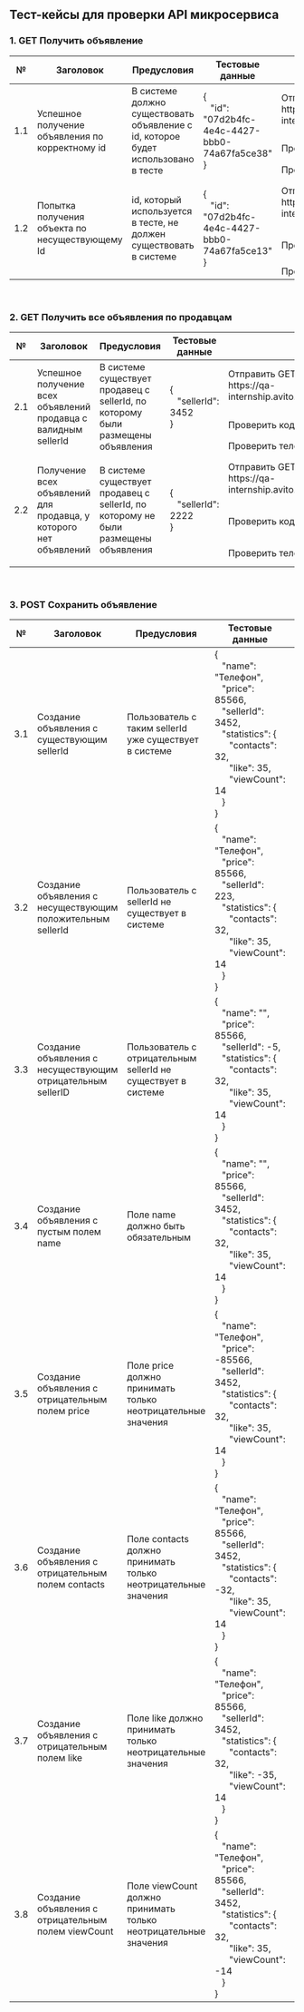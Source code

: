 ## Тест-кейсы для проверки API микросервиса 

### 1. GET Получить объявление
<table>
    <thead>
        <tr>
            <th>№</th>
            <th>Заголовок</th>
            <th>Предусловия</th>
            <th>Тестовые данные</th>
            <th>Шаги</th>
            <th>Ожидаемый результат</th>
            <th>Статус прохождения</th>
        </tr>
    </thead>
    <tbody>
        <tr>
            <td rowspan="3">1.1</td>
            <td rowspan="3">Успешное получение объявления по корректному id</td>
            <td rowspan="3">В системе должно существовать объявление с id, которое будет использовано в тесте</td>
            <td rowspan="3">
                {<br>
                &nbsp;&nbsp;&nbsp;"id": "07d2b4fc-4e4c-4427-bbb0-74a67fa5ce38"<br>
                }
            </td>
            <td>Отправить GET запрос <br>https://qa-internship.avito.com/api/1/item/{id}</td>
            <td>Запрос успешно отправлен на сервер</td>
            <td rowspan="3">Passed</td>
        </tr>
        <tr>
            <td>Проверить код ответа</td>
            <td>HTTP Status: 200 OK</td>
        </tr>
        <tr>
            <td>Проверить тело ответа</td>
            <td></td>
        </tr>
        <tr>
            <td rowspan="3">1.2</td>
            <td rowspan="3">Попытка получения объекта по несуществующему Id</td>
            <td rowspan="3">id, который используется в тесте, не должен существовать в системе</td>
            <td rowspan="3">
                {<br>
                &nbsp;&nbsp;&nbsp;"id": "07d2b4fc-4e4c-4427-bbb0-74a67fa5ce13"<br>
                }
            </td>
            <td>Отправить GET запрос <br>https://qa-internship.avito.com/api/1/item/{id}</td>
            <td>Запрос успешно отправлен на сервер</td>
            <td rowspan="3">Passed</td>
        </tr>
        <tr>
            <td>Проверить код ответа</td>
            <td>HTTP Status: 404 Not Found</td>
        </tr>
        <tr>
            <td>Проверить тело ответа</td>
            <td></td>
        </tr>
    </tbody>
</table>

<br>

### 2. GET Получить все объявления по продавцам
<table>
    <thead>
        <tr>
            <th>№</th>
            <th>Заголовок</th>
            <th>Предусловия</th>
            <th>Тестовые данные</th>
            <th>Шаги</th>
            <th>Ожидаемый результат</th>
            <th>Статус прохождения</th>
        </tr>
    </thead>
    <tbody>
        <tr>
            <td rowspan="3">2.1</td>
            <td rowspan="3">Успешное получение всех объявлений продавца с валидным sellerId</td>
            <td rowspan="3">В системе существует продавец с sellerId, по которому были размещены объявления</td>
            <td rowspan="3">
                {<br>
                &nbsp;&nbsp;&nbsp;"sellerId": 3452<br>
                }
            </td>
            <td>Отправить GET запрос <br>https://qa-internship.avito.com/api/1/{sellerId}/item</td>
            <td>Запрос успешно отправлен на сервер</td>
            <td rowspan="3">Passed</td>
        </tr>
        <tr>
            <td>Проверить код ответа</td>
            <td>HTTP Status: 200 OK</td>
        </tr>
        <tr>
            <td>Проверить тело ответа</td>
            <td></td>
        </tr>
        <tr>
            <td rowspan="3">2.2</td>
            <td rowspan="3">Получение всех объявлений для продавца, у которого нет объявлений</td>
            <td rowspan="3">В системе существует продавец с sellerId, по которому не были размещены объявления</td>
            <td rowspan="3">
                {<br>
                &nbsp;&nbsp;&nbsp;"sellerId": 2222<br>
                }
            </td>
            <td>Отправить GET запрос <br>https://qa-internship.avito.com/api/1/{sellerId}/item</td>
            <td>Запрос успешно отправлен на сервер</td>
            <td rowspan="3">Passed</td>
        </tr>
        <tr>
            <td>Проверить код ответа</td>
            <td>HTTP Status: 404 Not Found</td>
        </tr>
        <tr>
            <td>Проверить тело ответа</td>
            <td>Пустой массив</td>
        </tr>
    </tbody>
</table>

<br>

### 3. POST Сохранить объявление
<table>
    <thead>
        <tr>
            <th>№</th>
            <th>Заголовок</th>
            <th>Предусловия</th>
            <th>Тестовые данные</th>
            <th>Шаги</th>
            <th>Ожидаемый результат</th>
            <th>Статус прохождения</th>
        </tr>
    </thead>
    <tbody>
        <tr>
            <td rowspan="3">3.1</td>
            <td rowspan="3">Создание объявления с существующим sellerId</td>
            <td rowspan="3">Пользователь с таким sellerId уже существует в системе</td>
            <td rowspan="3">
    {<br>
    &nbsp;&nbsp;&nbsp;"name": "Телефон",<br>
    &nbsp;&nbsp;&nbsp;"price": 85566,<br>
    &nbsp;&nbsp;&nbsp;"sellerId": 3452,<br>
    &nbsp;&nbsp;&nbsp;"statistics": {<br>
    &nbsp;&nbsp;&nbsp;&nbsp;&nbsp;&nbsp;"contacts": 32,<br>
    &nbsp;&nbsp;&nbsp;&nbsp;&nbsp;&nbsp;"like": 35,<br>
    &nbsp;&nbsp;&nbsp;&nbsp;&nbsp;&nbsp;"viewCount": 14<br>
    &nbsp;&nbsp;&nbsp;}<br>
    }
</td>
            <td>Отправить POST запрос <br>https://qa-internship.avito.com/api/1/item</td>
            <td>Запрос успешно отправлен на сервер</td>
            <td rowspan="3">Passed</td>
        </tr>
        <tr>
            <td>Проверить код ответа</td>
            <td>HTTP Status: 200 OK</td>
        </tr>
        <tr>
            <td>Проверить тело ответа</td>
            <td></td>
        </tr>
        <tr>
            <td rowspan="3">3.2</td>
            <td rowspan="3">Создание объявления с несуществующим положительным sellerId</td>
            <td rowspan="3">Пользователь с sellerId не существует в системе</td>
            <td rowspan="3">
    {<br>
    &nbsp;&nbsp;&nbsp;"name": "Телефон",<br>
    &nbsp;&nbsp;&nbsp;"price": 85566,<br>
    &nbsp;&nbsp;&nbsp;"sellerId": 223,<br>
    &nbsp;&nbsp;&nbsp;"statistics": {<br>
    &nbsp;&nbsp;&nbsp;&nbsp;&nbsp;&nbsp;"contacts": 32,<br>
    &nbsp;&nbsp;&nbsp;&nbsp;&nbsp;&nbsp;"like": 35,<br>
    &nbsp;&nbsp;&nbsp;&nbsp;&nbsp;&nbsp;"viewCount": 14<br>
    &nbsp;&nbsp;&nbsp;}<br>
    }
</td>
            <td>Отправить POST запрос <br>https://qa-internship.avito.com/api/1/item</td>
            <td>Запрос успешно отправлен на сервер</td>
            <td rowspan="3">Passed</td>
        </tr>
        <tr>
            <td>Проверить код ответа</td>
            <td>HTTP Status: 200 OK</td>
        </tr>
        <tr>
            <td>Проверить тело ответа</td>
            <td></td>
        </tr>
        <tr>
            <td rowspan="3">3.3</td>
            <td rowspan="3">Создание объявления с несуществующим отрицательным sellerID</td>
            <td rowspan="3">Пользователь с отрицательным sellerId не существует в системе</td>
            <td rowspan="3">
    {<br>
    &nbsp;&nbsp;&nbsp;"name": "",<br>
    &nbsp;&nbsp;&nbsp;"price": 85566,<br>
    &nbsp;&nbsp;&nbsp;"sellerId": -5,<br>
    &nbsp;&nbsp;&nbsp;"statistics": {<br>
    &nbsp;&nbsp;&nbsp;&nbsp;&nbsp;&nbsp;"contacts": 32,<br>
    &nbsp;&nbsp;&nbsp;&nbsp;&nbsp;&nbsp;"like": 35,<br>
    &nbsp;&nbsp;&nbsp;&nbsp;&nbsp;&nbsp;"viewCount": 14<br>
    &nbsp;&nbsp;&nbsp;}<br>
    }
</td>
            <td>Отправить POST запрос <br>https://qa-internship.avito.com/api/1/item</td>
            <td>Запрос успешно отправлен на сервер</td>
            <td rowspan="3">Failed</td>
        </tr>
        <tr>
            <td>Проверить код ответа</td>
            <td>HTTP Status: 400 Bad Request</td>
        </tr>
        <tr>
            <td>Проверить тело ответа</td>
            <td></td>
        </tr>
        <tr>
            <td rowspan="3">3.4</td>
            <td rowspan="3">Создание объявления с пустым полем name</td>
            <td rowspan="3">Поле name должно быть обязательным</td>
            <td rowspan="3">
    {<br>
    &nbsp;&nbsp;&nbsp;"name": "",<br>
    &nbsp;&nbsp;&nbsp;"price": 85566,<br>
    &nbsp;&nbsp;&nbsp;"sellerId": 3452,<br>
    &nbsp;&nbsp;&nbsp;"statistics": {<br>
    &nbsp;&nbsp;&nbsp;&nbsp;&nbsp;&nbsp;"contacts": 32,<br>
    &nbsp;&nbsp;&nbsp;&nbsp;&nbsp;&nbsp;"like": 35,<br>
    &nbsp;&nbsp;&nbsp;&nbsp;&nbsp;&nbsp;"viewCount": 14<br>
    &nbsp;&nbsp;&nbsp;}<br>
    }
</td>
            <td>Отправить POST запрос <br>https://qa-internship.avito.com/api/1/item</td>
            <td>Запрос успешно отправлен на сервер</td>
            <td rowspan="3">Failed</td>
        </tr>
        <tr>
            <td>Проверить код ответа</td>
            <td>HTTP Status: 400 Bad Request</td>
        </tr>
        <tr>
            <td>Проверить тело ответа</td>
            <td></td>
        </tr>
        <tr>
            <td rowspan="3">3.5</td>
            <td rowspan="3">Создание объявления с отрицательным полем price</td>
            <td rowspan="3">Поле price должно принимать только неотрицательные значения</td>
            <td rowspan="3">
    {<br>
    &nbsp;&nbsp;&nbsp;"name": "Телефон",<br>
    &nbsp;&nbsp;&nbsp;"price": -85566,<br>
    &nbsp;&nbsp;&nbsp;"sellerId": 3452,<br>
    &nbsp;&nbsp;&nbsp;"statistics": {<br>
    &nbsp;&nbsp;&nbsp;&nbsp;&nbsp;&nbsp;"contacts": 32,<br>
    &nbsp;&nbsp;&nbsp;&nbsp;&nbsp;&nbsp;"like": 35,<br>
    &nbsp;&nbsp;&nbsp;&nbsp;&nbsp;&nbsp;"viewCount": 14<br>
    &nbsp;&nbsp;&nbsp;}<br>
    }
</td>
            <td>Отправить POST запрос <br>https://qa-internship.avito.com/api/1/item</td>
            <td>Запрос успешно отправлен на сервер</td>
            <td rowspan="3">Failed</td>
        </tr>
        <tr>
            <td>Проверить код ответа</td>
            <td>HTTP Status: 400 Bad Request</td>
        </tr>
        <tr>
            <td>Проверить тело ответа</td>
            <td></td>
        </tr>
        <tr>
            <td rowspan="3">3.6</td>
            <td rowspan="3">Создание объявления с отрицательным полем contacts</td>
            <td rowspan="3">Поле contacts должно принимать только неотрицательные значения</td>
            <td rowspan="3">
    {<br>
    &nbsp;&nbsp;&nbsp;"name": "Телефон",<br>
    &nbsp;&nbsp;&nbsp;"price": 85566,<br>
    &nbsp;&nbsp;&nbsp;"sellerId": 3452,<br>
    &nbsp;&nbsp;&nbsp;"statistics": {<br>
    &nbsp;&nbsp;&nbsp;&nbsp;&nbsp;&nbsp;"contacts": -32,<br>
    &nbsp;&nbsp;&nbsp;&nbsp;&nbsp;&nbsp;"like": 35,<br>
    &nbsp;&nbsp;&nbsp;&nbsp;&nbsp;&nbsp;"viewCount": 14<br>
    &nbsp;&nbsp;&nbsp;}<br>
    }
</td>
            <td>Отправить POST запрос <br>https://qa-internship.avito.com/api/1/item</td>
            <td>Запрос успешно отправлен на сервер</td>
            <td rowspan="3">Failed</td>
        </tr>
        <tr>
            <td>Проверить код ответа</td>
            <td>HTTP Status: 400 Bad Request</td>
        </tr>
        <tr>
            <td>Проверить тело ответа</td>
            <td></td>
        </tr>
        <tr>
            <td rowspan="3">3.7</td>
            <td rowspan="3">Создание объявления с отрицательным полем like</td>
            <td rowspan="3">Поле like должно принимать только неотрицательные значения</td>
            <td rowspan="3">
    {<br>
    &nbsp;&nbsp;&nbsp;"name": "Телефон",<br>
    &nbsp;&nbsp;&nbsp;"price": 85566,<br>
    &nbsp;&nbsp;&nbsp;"sellerId": 3452,<br>
    &nbsp;&nbsp;&nbsp;"statistics": {<br>
    &nbsp;&nbsp;&nbsp;&nbsp;&nbsp;&nbsp;"contacts": 32,<br>
    &nbsp;&nbsp;&nbsp;&nbsp;&nbsp;&nbsp;"like": -35,<br>
    &nbsp;&nbsp;&nbsp;&nbsp;&nbsp;&nbsp;"viewCount": 14<br>
    &nbsp;&nbsp;&nbsp;}<br>
    }
</td>
            <td>Отправить POST запрос <br>https://qa-internship.avito.com/api/1/item</td>
            <td>Запрос успешно отправлен на сервер</td>
            <td rowspan="3">Failed</td>
        </tr>
        <tr>
            <td>Проверить код ответа</td>
            <td>HTTP Status: 400 Bad Request</td>
        </tr>
        <tr>
            <td>Проверить тело ответа</td>
            <td></td>
        </tr>
        <tr>
            <td rowspan="3">3.8</td>
            <td rowspan="3">Создание объявления с отрицательным полем viewCount</td>
            <td rowspan="3">Поле viewCount должно принимать только неотрицательные значения</td>
            <td rowspan="3">
    {<br>
    &nbsp;&nbsp;&nbsp;"name": "Телефон",<br>
    &nbsp;&nbsp;&nbsp;"price": 85566,<br>
    &nbsp;&nbsp;&nbsp;"sellerId": 3452,<br>
    &nbsp;&nbsp;&nbsp;"statistics": {<br>
    &nbsp;&nbsp;&nbsp;&nbsp;&nbsp;&nbsp;"contacts": 32,<br>
    &nbsp;&nbsp;&nbsp;&nbsp;&nbsp;&nbsp;"like": 35,<br>
    &nbsp;&nbsp;&nbsp;&nbsp;&nbsp;&nbsp;"viewCount": -14<br>
    &nbsp;&nbsp;&nbsp;}<br>
    }
</td>
            <td>Отправить POST запрос <br>https://qa-internship.avito.com/api/1/item</td>
            <td>Запрос успешно отправлен на сервер</td>
            <td rowspan="3">Failed</td>
        </tr>
        <tr>
            <td>Проверить код ответа</td>
            <td>HTTP Status: 400 Bad Request</td>
        </tr>
        <tr>
            <td>Проверить тело ответа</td>
            <td></td>
        </tr>
    </tbody>
</table>
